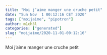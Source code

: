 ```yaml
---
title: "Moi j’aime manger une cruche petit"
date: "Sun Nov  1 00:12:16 CET 2020"
tags: ["moijaime", "pipotron"]
author: m1ch3l
categories: ["generated"]
slug: "moijaime/2020-11-01-00:12:16"
---
```


Moi j’aime manger une cruche petit
